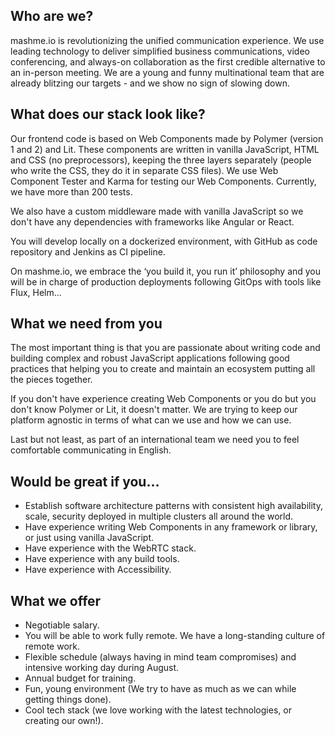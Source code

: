 ## Who are we?
mashme.io is revolutionizing the unified communication experience. We use leading technology to deliver simplified business communications, video conferencing, and always-on collaboration as the first credible alternative to an in-person meeting. We are a young and funny multinational team that are already blitzing our targets - and we show no sign of slowing down.

## What does our stack look like?
Our frontend code is based on Web Components made by Polymer (version 1 and 2) and Lit. These components are written in vanilla JavaScript, HTML and CSS (no preprocessors), keeping the three layers separately (people who write the CSS, they do it in separate CSS files). We use Web Component Tester and Karma for testing our Web Components. Currently, we have more than 200 tests.

We also have a custom middleware made with vanilla JavaScript so we don't have any dependencies with frameworks like Angular or React. 

You will develop locally on a dockerized environment, with GitHub as code repository and Jenkins as CI pipeline.

On mashme.io, we embrace the ‘you build it, you run it’ philosophy and you will be in charge of production deployments following GitOps with tools like Flux, Helm...

## What we need from you
The most important thing is that you are passionate about writing code and building complex and robust JavaScript applications following good practices that helping you to create and maintain an ecosystem putting all the pieces together.

If you don't have experience creating Web Components or you do but you don't know Polymer or Lit, it doesn't matter. We are trying to keep our platform agnostic in terms of what can we use and how we can use.

Last but not least, as part of an international team we need you to feel comfortable communicating in English.

## Would be great if you…
- Establish software architecture patterns with consistent high availability, scale, security deployed in multiple clusters all around the world.
- Have experience writing Web Components in any framework or library, or just using vanilla JavaScript.
- Have experience with the WebRTC stack.
- Have experience with any build tools.
- Have experience with Accessibility.

## What we offer
- Negotiable salary.
- You will be able to work fully remote. We have a long-standing culture of remote work.
- Flexible schedule (always having in mind team compromises) and intensive working day during August.
- Annual budget for training.
- Fun, young environment (We try to have as much as we can while getting things done).
- Cool tech stack (we love working with the latest technologies, or creating our own!).

















